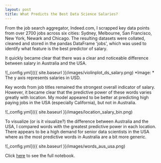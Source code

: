 ```yaml
---
layout: post
title: What Predicts the Best Data Science Salaries?
---
```


From the job search aggregator, Indeed.com, I scrapped key data points from over 2700 jobs across six cities: Sydney, Melbourne, San Francisco, New York, Newark and Chicago. The resulting datasets were collated, cleaned and stored in the pandas DataFrame 'jobs', which was used to identify what feature is the best predictor of salary.

It quickly became clear that there was a clear and noticeable difference between salary in Australia and the USA.

![_config.yml]({{ site.baseurl }}/images/violinplot_ds_salary.png)
*Image: * The y axis represents salaries in USD. 

Key words from job titles remained the strongest overall indicator of salary. However, it became clear that the predictive power of these words varies greatly with location. My model appeared to be better at predicting high paying jobs in the USA (especially California), but not in Australia.

![_config.yml]({{ site.baseurl }}/images/location_salary_bin.png)

To visualize (or is it visualize?) the difference between Australia and the USA, I compared words with the greatest predictive power in each location. There appears to be a high demand for senior data scientists in the USA where as the most predictive words in Australia are a bit more generic.

![_config.yml]({{ site.baseurl }}/images/words_aus_usa.png)

Click [here](https://github.com/ByronAllen/Portfolio/blob/master/GA_DSI_Project_4.ipynb) to see the full notebook.

